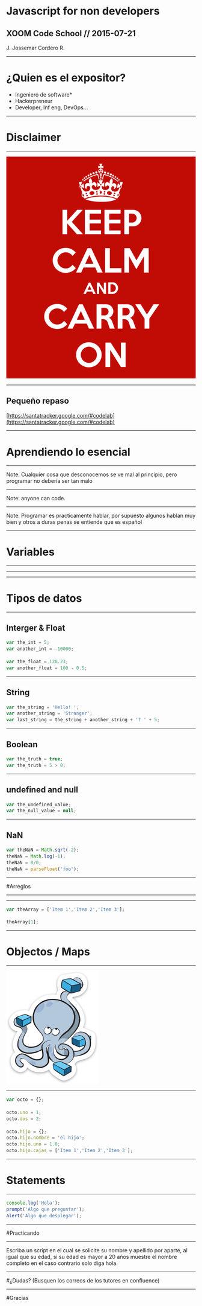 # Javascript for non developers
## XOOM Code School // 2015-07-21
J. Jossemar Cordero R.

---

# ¿Quien es el expositor?

- Ingeniero de software*<!-- .element: class="fragment" -->
- Hackerpreneur<!-- .element: class="fragment" -->
- Developer, Inf eng, DevOps...<!-- .element: class="fragment" -->

---

<!-- .slide: data-background="#dd0000" -->

# Disclaimer

----

<!-- .slide: data-background="#C10C06" -->
![Keep calm](img/keep-calm.png)<!-- .element: style="margin-top: -20px; border:none" -->

---

## Pequeño repaso

[https://santatracker.google.com/#codelab](https://santatracker.google.com/#codelab)

---

# Aprendiendo lo esencial

----

<!-- .slide: data-background="img/code.png" -->

Note: Cualquier cosa que desconocemos se ve mal al principio, pero programar no debería ser tan malo

----

<!-- .slide: data-background="img/anyone-can-code.jpg" -->

Note: anyone can code.

----

<!-- .slide: data-background="img/talk-software.png" -->

Note: Programar es practicamente hablar, por supuesto algunos hablan muy bien y otros a duras penas se entiende que es español

---

# Variables

----

<!-- .slide: data-background="img/box.jpg" -->

----

<!-- .slide: data-background="img/kitty-box.jpg" -->

---

# Tipos de datos

----

##  Interger & Float

```javascript
var the_int = 5;
var another_int = -10000;

var the_float = 120.23;
var another_float = 100 - 0.5;
```

----

## String

```javascript
var the_string = 'Hello! ';
var another_string = 'Stranger';
var last_string = the_string + another_string + '? ' + 5;
```

----

## Boolean

```javascript
var the_truth = true;
var the_truth = 5 > 0;
```

----

## undefined and null

```javascript
var the_undefined_value;
var the_null_value = null;
```

----

## NaN

```javascript
var theNaN = Math.sqrt(-2);
theNaN = Math.log(-1);
theNaN = 0/0;
theNaN = parseFloat('foo');
```

---

#Arreglos

----

<!-- .slide: data-background="img/row-boxes.jpg" -->

----

```javascript
var theArray = ['Item 1','Item 2','Item 3'];

theArray[1];
```

---

# Objectos / Maps

----

![Octopus](img/octopus_blocks.png)

----

```javascript
var octo = {};

octo.uno = 1;
octo.dos = 2;

octo.hijo = {};
octo.hijo.nombre = 'el hijo';
octo.hijo.uno = 1.0;
octo.hijo.cajas = ['Item 1','Item 2','Item 3'];
```

---

# Statements

----

```javascript
console.log('Hola');
prompt('Algo que preguntar');
alert('Algo que desplegar');
```

---

#Practicando

----

Escriba un script en el cual se solicite su nombre y apellido por aparte, al igual
que su edad, si su edad es mayor a 20 años muestre el nombre completo en el caso contrario
solo diga hola.

---

#¿Dudas?
(Busquen los correos de los tutores en confluence)

---

#Gracias
